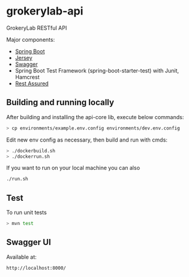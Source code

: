 # grokerylab-api

GrokeryLab RESTful API

Major components:

- [Spring Boot](http://projects.spring.io/spring-boot/)
- [Jersey](https://jersey.java.net/)
- [Swagger](https://github.com/swagger-api/swagger-ui)
- Spring Boot Test Framework (spring-boot-starter-test) with Junit, Hamcrest
- [Rest Assured](https://github.com/rest-assured/rest-assured)


## Building and running locally
After building and installing the api-core lib, execute below commands:

```bash
> cp environments/example.env.config environments/dev.env.config
```

Edit new env config as necessary, then build and run with cmds:

```bash
> ./dockerbuild.sh
> ./dockerrun.sh
```

If you want to run on your local machine you can also

```bash
./run.sh
```

## Test

To run unit tests

```bash
> mvn test
```

## Swagger UI

Available at:

```web
http://localhost:8000/
```
